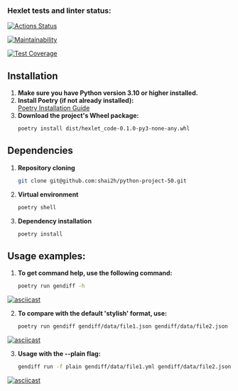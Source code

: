 ### Hexlet tests and linter status:
[![Actions Status](https://github.com/shai2h/python-project-50/actions/workflows/hexlet-check.yml/badge.svg)](https://github.com/shai2h/python-project-50/actions)

[![Maintainability](https://api.codeclimate.com/v1/badges/dca47f7c080aea2877cb/maintainability)](https://codeclimate.com/github/shai2h/python-project-50/maintainability)

[![Test Coverage](https://api.codeclimate.com/v1/badges/dca47f7c080aea2877cb/test_coverage)](https://codeclimate.com/github/shai2h/python-project-50/test_coverage)

## Installation

1. **Make sure you have Python version 3.10 or higher installed.**
2. **Install Poetry (if not already installed):**  
   [Poetry Installation Guide](https://python-poetry.org/docs/#installation)
3. **Download the project's Wheel package:**
   ```bash
   poetry install dist/hexlet_code-0.1.0-py3-none-any.whl

## Dependencies

1. **Repository cloning**
    ```bash
    git clone git@github.com:shai2h/python-project-50.git

2. **Virtual environment**
    ```bash
    poetry shell

3. **Dependency installation**
    ```bash
    poetry install


## Usage examples:
1. **To get command help, use the following command:**
   ```bash
   poetry run gendiff -h
[![asciicast](https://asciinema.org/a/HgXxSHv03OOTQv8FtybmZdeRT.svg)](https://asciinema.org/a/HgXxSHv03OOTQv8FtybmZdeRT)

2. **To compare with the default 'stylish' format, use:**
   ```bash
   poetry run gendiff gendiff/data/file1.json gendiff/data/file2.json
[![asciicast](https://asciinema.org/a/8xMMfzjpBcVC6HSMpI4vLJihX.svg)](https://asciinema.org/a/8xMMfzjpBcVC6HSMpI4vLJihX)

3. **Usage with the --plain flag:**
    ```bash
   gendiff run -f plain gendiff/data/file1.yml gendiff/data/file2.json
[![asciicast](https://asciinema.org/a/yKsjRI9TrSOPz0lfMPh3paipL.svg)](https://asciinema.org/a/yKsjRI9TrSOPz0lfMPh3paipL)





